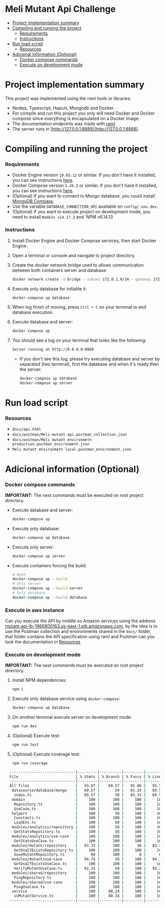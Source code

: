 # Meli Mutant Api Challenge

- [Project implementation summary](#project-implementation-summary)
- [Compiling and running the project](#compiling-and-running-the-project)
    - [Requirements](#requirements)
    - [Instructions](#instructions)
- [Run load script](#run-load-script)
    - [Resources](#resources)
- [Adicional information (Optional)](#adicional-information-optional)
    - [Docker compose commands](#docker-compose-commands)
    - [Execute on development mode](#execute-on-development-mode)


# Project implementation summary

This project was implemented using the next tools or libraries:

- Nodejs, Typescript, HapiJs, Mongodb and Docker.
- For compile and run this project you only will need Docker and Docker compose since everything is encapsulated on a Docker image.
- The documentation endpoints was made with [raml](https://raml.org).
- The server runs in [http://127.0.0.1:8888](http://127.0.0.1:8888).


# Compiling and running the project

### Requirements

- Docker Engine version `19.03.12` or similar. If you don't have it installed, you can see instructions [here](https://docs.docker.com/engine/install/).
- Docker Compose version `1.26.2` or similar. If you don't have it installed, you can see instructions [here](https://docs.docker.com/compose/install/).
- (Optional) If you want to connect to Mongo database, you could install [MongoDB Compass](https://www.mongodb.com/try/download/compass).
- Use the variable `DATABASE_CONNECTION_URI` available on `config/.env.dev`.
- (Optional) If you want to execute project on development mode, you need to install `NodeJs v14.17.3` and `NPM v6.14.13

### Instructions

1. Install Docker Engine and Docker Compose services, then start Docker Engine.
2. Open a terminal or console and navigate to project directory.
3. Create the docker network bridge used to allows communication between both containers server and database:

    ```bash
    docker network create -d bridge --subnet 172.0.1.0/24 --gateway 172.0.1.1 mutant-net
    ```
4. Execute only database for initialite it:

    ```bash
    docker-compose up database
    ```
5. When log finish of moving, press `Ctrl + C` on your terminal to end database execution.
6. Execute database and server:

    ```bash
    docker-compose up
    ```
7. You should see a log on your terminal that looks like the following:
    ```bash
    Server running on http://0.0.0.0:8888
    ```
    - If you don't see this log, please try executing database and server by separated (two terminal), first the database and when it's ready then the server:
        ```bash
        docker-compose up database
        docker-compose up server
        ```

# Run load script

### **Resources**

- `docs/api.html`
- `docs/postman/Meli-mutant-api.postman_collection.json`
- `docs/postman/Meli mutant environmetn production.postman_environment.json`
- `Meli mutant environmetn local.postman_environment.json`

# Adicional information (Optional)

### **Docker compose commands**

**IMPORTANT:** The next commands must be executed on root project directory.

- Execute database and server:

    ```bash
    docker-compose up
    ```

- Execute only database:

    ```bash
    docker-compose up database
    ```

- Execute only server:

    ```bash
    docker-compose up server
    ```

- Execute containers forcing the build:

    ```bash
    # Both
    docker-compose up --build
    # Only server
    docker-compose up --build server
    # Only database
    docker-compose up --build database
    ```

### **Execute in aws instance**

Can you execute the API by middle os Amazon services using the address [mutant-api-lb-1966800163.us-east-1.elb.amazonaws.com](mutant-api-lb-1966800163.us-east-1.elb.amazonaws.com), by the idea is to use the Postman collection and environments shared in the `docs/` folder, that folder contains the API specification using raml and Postman can you look the documentation in [Resources](#resources)


### **Execute on development mode**

**IMPORTANT:** The next commands must be executed on root project directory.

1. Install NPM dependencies:

    ```bash
    npm i
    ```

2. Execute only database service using `docker-compose`:

    ```bash
    docker-compose up database
    ```

3. On another terminal execute server on development mode:

    ```bash
    npm run dev
    ```

4. (Optional) Execute test:

    ```bash
    npm run test
    ```

5. (Optional) Execute coverage test:

    ```bash
    npm run coverage
    ```

  ```bash
	------------------------------|---------|----------|---------|---------|-------------------
	File                          | % Stmts | % Branch | % Funcs | % Lines | Uncovered Line #s 
	------------------------------|---------|----------|---------|---------|-------------------
	All files                     |   93.87 |    68.57 |   92.86 |   93.59 |                   
 	 datasource/database/mongo    |   69.57 |       50 |   83.33 |   69.57 |                   
      index.ts                    |   69.57 |       50 |   83.33 |   69.57 | 29-34,46-49,54    
     domain                       |     100 |      100 |     100 |     100 |                   
      Repository.ts               |     100 |      100 |     100 |     100 |                   
      UseCase.ts                  |     100 |      100 |     100 |     100 |                   
     helpers                      |     100 |       50 |     100 |     100 |                   
      Constants.ts                |     100 |      100 |     100 |     100 |                   
      LoadEnv.ts                  |     100 |       50 |     100 |     100 | 6                 
     modules/analytics/repository |     100 |       50 |     100 |     100 |                   
      GetStatsRepository.ts       |     100 |       50 |     100 |     100 | 11                
     modules/analytics/use-case   |     100 |      100 |     100 |     100 |                   
      GetStatsUseCase.ts          |     100 |      100 |     100 |     100 |                   
     modules/mutant/repository    |   83.33 |      100 |      50 |   83.33 |                   
      GetDnaIfExistsRepository.ts |     100 |      100 |     100 |     100 |                   
      SaveMutantRepository.ts     |      60 |      100 |       0 |      60 | 9-10              
     modules/mutant/use-case      |   94.74 |       50 |     100 |   94.74 |                   
      GetDnaIfExistsUseCase.ts    |     100 |      100 |     100 |     100 |                   
      VerifyMutantUseCase.ts      |   92.31 |       50 |     100 |   92.31 | 30                
     modules/shared/repository    |     100 |      100 |     100 |     100 |                   
      PingRepository.ts           |     100 |      100 |     100 |     100 |                   
     modules/shared/use-case      |     100 |      100 |     100 |     100 |                   
      PingUseCase.ts              |     100 |      100 |     100 |     100 |                   
     service                      |     100 |    88.24 |     100 |     100 |                   
      isMutantService.ts          |     100 |    88.24 |     100 |     100 | 42,57             
    ------------------------------|---------|----------|---------|---------|-------------------
  ```
